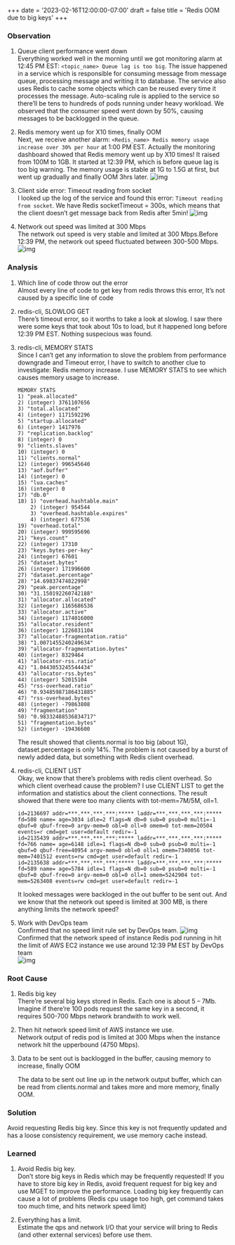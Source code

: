 +++
date = '2023-02-16T12:00:00-07:00'
draft = false
title = 'Redis OOM due to big keys'
+++
### Observation
1. Queue client performance went down  
    Everything worked well in the morning until we got monitoring alarm at 12:45 PM EST: `<topic_name> Queue lag is too big`. The issue happened in a service which is responsible for consuming message from message queue, processing message and writing it to database. The service also uses Redis to cache some objects which can be reused every time it processes the message. Auto-scaling rule is applied to the service so there’ll be tens to hundreds of pods running under heavy workload. We observed that the consumer speed went down by 50%, causing messages to be backlogged in the queue.

2. Redis memory went up for X10 times, finally OOM  
    Next, we receive another alarm: `<Redis_name> Redis memory usage increase over 30% per hour` at 1:00 PM EST. Actually the monitoring dashboard showed that Redis memory went up by X10 times! It raised from 100M to 1GB. It started at 12:39 PM, which is before queue lag is too big warning. The memory usage is stable at 1G to 1.5G at first, but went up gradually and finally OOM 3hrs later.
    ![img](./images/redis-oom-1.jpg)

3. Client side error: Timeout reading from socket  
    I looked up the log of the service and found this error: `Timeout reading from socket`. We have Redis socketTimeout = 300s, which means that the client doesn’t get message back from Redis after 5min!
    ![img](./images/redis-oom-2.png)

4. Network out speed was limited at 300 Mbps  
    The network out speed is very stable and limited at 300 Mbps.Before 12:39 PM, the network out speed fluctuated between 300-500 Mbps.
    ![img](./images/redis-oom-3.jpg)

### Analysis
1. Which line of code throw out the error  
    Almost every line of code to get key from redis throws this error, It’s not caused by a specific line of code

2. redis-cli, SLOWLOG GET  
    There’s timeout error, so it worths to take a look at slowlog. I saw there were some keys that took about 10s to load, but it happened long before 12:39 PM EST. Nothing suspecious was found.

3. redis-cli, MEMORY STATS  
    Since I can’t get any information to slove the problem from performance downgrade and Timeout error, I have to switch to another clue to investigate: Redis memory increase. I use MEMORY STATS to see which causes memory usage to increase.
    ```
    MEMORY STATS
    1) "peak.allocated"
    2) (integer) 3761107656
    3) "total.allocated"
    4) (integer) 1171592296
    5) "startup.allocated"
    6) (integer) 1417976
    7) "replication.backlog"
    8) (integer) 0
    9) "clients.slaves"
    10) (integer) 0
    11) "clients.normal"
    12) (integer) 996545640
    13) "aof.buffer"
    14) (integer) 0
    15) "lua.caches"
    16) (integer) 0
    17) "db.0"
    18) 1) "overhead.hashtable.main"
        2) (integer) 954544
        3) "overhead.hashtable.expires"
        4) (integer) 677536
    19) "overhead.total"
    20) (integer) 999595696
    21) "keys.count"
    22) (integer) 17310
    23) "keys.bytes-per-key"
    24) (integer) 67601
    25) "dataset.bytes"
    26) (integer) 171996600
    27) "dataset.percentage"
    28) "14.69837474822998"
    29) "peak.percentage"
    30) "31.150192260742188"
    31) "allocator.allocated"
    32) (integer) 1165686536
    33) "allocator.active"
    34) (integer) 1174016000
    35) "allocator.resident"
    36) (integer) 1226031104
    37) "allocator-fragmentation.ratio"
    38) "1.0071455240249634"
    39) "allocator-fragmentation.bytes"
    40) (integer) 8329464
    41) "allocator-rss.ratio"
    42) "1.0443053245544434"
    43) "allocator-rss.bytes"
    44) (integer) 52015104
    45) "rss-overhead.ratio"
    46) "0.93485987186431885"
    47) "rss-overhead.bytes"
    48) (integer) -79863808
    49) "fragmentation"
    50) "0.98332488536834717"
    51) "fragmentation.bytes"
    52) (integer) -19436600
    ```
    The result showed that clients.normal is too big (about 1G), dataset.percentage is only 14%. The problem is not caused by a burst of newly added data, but something with Redis client overhead.

4. redis-cli, CLIENT LIST  
    Okay, we know that there’s problems with redis client overhead. So which client overhead cause the problem? I use CLIENT LIST to get the information and statistics about the client connections. The result showed that there were too many clients with tot-mem=7M/5M, oll=1.
    ```
    id=2136697 addr=***.***.***.***:***** laddr=***.***.***.***:***** fd=508 name= age=3034 idle=2 flags=N db=0 sub=0 psub=0 multi=-1 qbuf=0 qbuf-free=0 argv-mem=0 obl=0 oll=0 omem=0 tot-mem=20504 events=r cmd=get user=default redir=-1
    id=2135439 addr=***.***.***.***:***** laddr=***.***.***.***:***** fd=766 name= age=6148 idle=1 flags=N db=0 sub=0 psub=0 multi=-1 qbuf=0 qbuf-free=40954 argv-mem=0 obl=0 oll=1 omem=7340056 tot-mem=7401512 events=rw cmd=get user=default redir=-1
    id=2135638 addr=***.***.***.***:***** laddr=***.***.***.***:***** fd=589 name= age=5784 idle=1 flags=N db=0 sub=0 psub=0 multi=-1 qbuf=0 qbuf-free=0 argv-mem=0 obl=0 oll=1 omem=5242904 tot-mem=5263408 events=rw cmd=get user=default redir=-1
    ```
    It looked messages were backloged in the out buffer to be sent out. And we know that the network out speed is limited at 300 MB, is there anything limits the network speed?

5. Work with DevOps team  
    Confirmed that no speed limit rule set by DevOps team. 
    ![img](./images/redis-oom-4.png) 
    Confirmed that the network speed of instance Redis pod running in hit the limit of AWS EC2 instance we use around 12:39 PM EST by DevOps team  
    ![img](./images/redis-oom-5.png)

### Root Cause
1. Redis big key  
    There’re several big keys stored in Redis. Each one is about 5 – 7Mb. Imagine if there’re 100 pods request the same key in a second, it requires 500-700 Mbps network brandwith to work well.  

2. Then hit network speed limit of AWS instance we use.  
    Network output of redis pod is limited at 300 Mbps when the instance network hit the upperbound (4750 Mbps).

3. Data to be sent out is backlogged in the buffer, causing memory to increase, finally OOM   

    The data to be sent out line up in the network output buffer, which can be read from clients.normal and takes more and more memory, finally OOM.

### Solution
Avoid requesting Redis big key. Since this key is not frequently updated and has a loose consistency requirement, we use memory cache instead.

### Learned
1. Avoid Redis big key.   
    Don’t store big keys in Redis which may be frequently requested! If you have to store big key in Redis, avoid frequent request for big key and use MGET to improve the performance. Loading big key frequently can cause a lot of problems (Redis cpu usage too high, get command takes too much time, and hits network speed limit)  

2. Everything has a limit.   
    Estimate the qps and network I/O that your service will bring to Redis (and other external services) before use them.  
